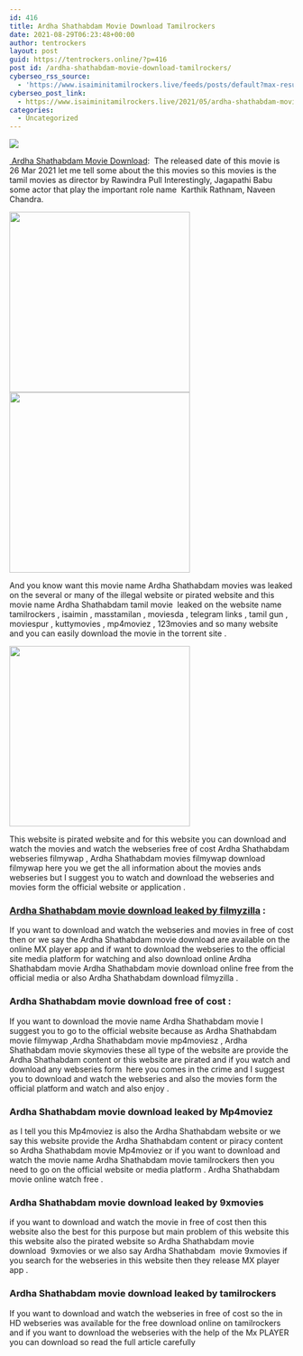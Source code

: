 ```yaml
---
id: 416
title: Ardha Shathabdam Movie Download Tamilrockers
date: 2021-08-29T06:23:48+00:00
author: tentrockers
layout: post
guid: https://tentrockers.online/?p=416
post id: /ardha-shathabdam-movie-download-tamilrockers/
cyberseo_rss_source:
  - 'https://www.isaiminitamilrockers.live/feeds/posts/default?max-results=150&start-index=1'
cyberseo_post_link:
  - https://www.isaiminitamilrockers.live/2021/05/ardha-shathabdam-movie-download.html
categories:
  - Uncategorized
---
```

<div class="media_block">
  <img src="https://1.bp.blogspot.com/-pvqLf0t7LLA/YJdjZrlY9SI/AAAAAAAAAxI/cXc_u6TD1QomNXUrEHYCdPXXov43zLX6wCLcBGAsYHQ/s72-c/Ardhashathabdam-2021-jpeg.jpg" class="media_thumbnail" />
</div>

<meta content="&nbsp;Ardha Shathabdam Movie Download :&nbsp; The released date of this movie is&nbsp; 26 Mar 2021 let me tell some about the this movies so this movies is..." name="twitter:description" />

  


<center>
</center>

[&nbsp;Ardha Shathabdam Movie Download](https://geeksofhealth.com/category/hindi-movies/):&nbsp; The released date of this movie is&nbsp; 26 Mar 2021 let me tell some about the this movies so this movies is the tamil movies as director by Rawindra Pull Interestingly, Jagapathi Babu some actor that play the important role name&nbsp; Karthik Rathnam, Naveen Chandra.

<div class="separator">
  <a href="https://1.bp.blogspot.com/-pvqLf0t7LLA/YJdjZrlY9SI/AAAAAAAAAxI/cXc_u6TD1QomNXUrEHYCdPXXov43zLX6wCLcBGAsYHQ/s500/Ardhashathabdam-2021-jpeg.jpg"><img border="0" data-original-height="500" data-original-width="500" height="320" src="https://1.bp.blogspot.com/-pvqLf0t7LLA/YJdjZrlY9SI/AAAAAAAAAxI/cXc_u6TD1QomNXUrEHYCdPXXov43zLX6wCLcBGAsYHQ/s320/Ardhashathabdam-2021-jpeg.jpg" /></a>
</div>



<div class="separator">
  <a href="https://geeksofhealth.com/category/hindi-movies/" target="_blank" rel="noopener"><img border="0" data-original-height="166" data-original-width="800" src="https://1.bp.blogspot.com/-12ZWt1ikfYU/YJdje_OeJ9I/AAAAAAAAAxM/GGissB0vHxUGToKSY8RTy8ZP27KhR_W_QCLcBGAsYHQ/s320/unnamed.gif" width="320" /></a>
</div>

<ins class="h13f1456369" data-affquery="/81dee8bcaf/13f1456369/?placementName=default" data-domain="//aaaaaco.com" data-height="0" data-width="0"></ins>

And you know want this movie name Ardha Shathabdam movies was leaked on the several or many of the illegal website or pirated website and this movie name Ardha Shathabdam tamil movie &nbsp;leaked on the website name tamilrockers , isaimin , masstamilan , moviesda , telegram links , tamil gun , moviespur , kuttymovies , mp4moviez , 123movies and so many website and you can easily download the movie in the torrent site .

<div class="separator">
  <a href="https://geeksofhealth.com/category/hindi-movies/" target="_blank" rel="noopener"><img border="0" data-original-height="166" data-original-width="800" src="https://1.bp.blogspot.com/-mQ4nNBABCk4/YJdjyT6tlCI/AAAAAAAAAxY/AfqYg69KsiYtVh3gW5oGY7f0YVhoiAs7wCLcBGAsYHQ/s320/unnamed.gif" width="320" /></a>
</div>



<div>
  <p>
    This website is pirated website and for this website you can download and watch the movies and watch the webseries free of cost Ardha Shathabdam webseries filmywap , Ardha Shathabdam movies filmywap download filmywap here you we get the all information about the movies ands webseries but I suggest you to watch and download the webseries and movies form the official website or application .<ins class="h13f1456369" data-affquery="/81dee8bcaf/13f1456369/?placementName=default" data-domain="//aaaaaco.com" data-height="0" data-width="0"></ins>
  </p>
</div>

<div>
  <h3>
    <span><a href="https://nayishayari.com/">Ardha Shathabdam movie download leaked by filmyzilla</a> :</span><span class="ez-toc-section-end"></span>
  </h3>
  
  <p>
    <ins class="h13f1456369" data-affquery="/81dee8bcaf/13f1456369/?placementName=default" data-domain="//aaaaaco.com" data-height="0" data-width="0"></ins>
  </p>
  
  <p>
    If you want to download and watch the webseries and movies in free of cost then or we say the Ardha Shathabdam movie download are available on the online MX player app and if want to download the webseries to the official site media platform for watching and also download online Ardha Shathabdam movie Ardha Shathabdam movie download online free from the official media or also Ardha Shathabdam download filmyzilla .
  </p>
  
  <h3>
    <span class="ez-toc-section" id="Ardha_Shathabdam_movie_download_free_of_cost"></span><span class="ez-toc-section" id="Ardha_Shathabdam_movie_download_free_of_cost"></span><span>Ardha Shathabdam movie download free of cost :</span><span class="ez-toc-section-end"></span>
  </h3>
  
  <p>
    If you want to download the movie name Ardha Shathabdam movie I suggest you to go to the official website because as Ardha Shathabdam movie filmywap ,Ardha Shathabdam movie mp4moviesz , Ardha Shathabdam movie skymovies these all type of the website are provide the Ardha Shathabdam content or this website are pirated and if you watch and download any webseries form&nbsp; here you comes in the crime and I suggest you to download and watch the webseries and also the movies form the official platform and watch and also enjoy .<ins class="h13f1456369" data-affquery="/81dee8bcaf/13f1456369/?placementName=default" data-domain="//aaaaaco.com" data-height="0" data-width="0"></ins>
  </p>
  
  <h3>
    <span class="ez-toc-section" id="Ardha_Shathabdam_movie_download_leaked_by_Mp4moviez"></span><span class="ez-toc-section" id="Ardha_Shathabdam_movie_download_leaked_by_Mp4moviez"></span><span>Ardha Shathabdam movie download leaked by Mp4moviez</span><span class="ez-toc-section-end"></span>
  </h3>
  
  <p>
    as I tell you this Mp4moviez is also the Ardha Shathabdam website or we say this website provide the Ardha Shathabdam content or piracy content so Ardha Shathabdam movie Mp4moviez or if you want to download and watch the movie name Ardha Shathabdam movie tamilrockers then you need to go on the official website or media platform . Ardha Shathabdam movie online watch free .
  </p>
  
  <h3>
    <span class="ez-toc-section" id="Ardha_Shathabdam_movie_download_leaked_by_9xmovies"></span><span>Ardha Shathabdam movie download leaked by 9xmovies</span><span class="ez-toc-section-end"></span>
  </h3>
  
  <p>
    <ins class="h13f1456369" data-affquery="/81dee8bcaf/13f1456369/?placementName=default" data-domain="//aaaaaco.com" data-height="0" data-width="0"></ins>
  </p>
  
  <p>
    if you want to download and watch the movie in free of cost then this website also the best for this purpose but main problem of this website this this website also the pirated website so Ardha Shathabdam movie download&nbsp; 9xmovies or we also say Ardha Shathabdam &nbsp;movie 9xmovies if you search for the webseries in this website then they release MX player app .
  </p>
  
  <h3>
    <span class="ez-toc-section" id="Ardha_Shathabdam_movie_download_leaked_by_tamilrockers"></span><span class="ez-toc-section" id="Ardha_Shathabdam_movie_download_leaked_by_tamilrockers"></span><span>Ardha Shathabdam movie download leaked by tamilrockers</span><span class="ez-toc-section-end"></span>
  </h3>
  
  <p>
    If you want to download and watch the webseries in free of cost so the in HD webseries was available for the free download online on tamilrockers and if you want to download the webseries with the help of the Mx PLAYER you can download so read the full article carefully
  </p>
</div>

<center>
</center>